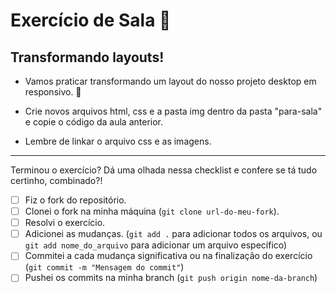 # Exercício de Sala 🏫  

## Transformando layouts!

-  Vamos praticar transformando um layout  do nosso projeto  desktop em responsivo. 📲

- Crie novos arquivos html, css e a pasta img dentro da pasta "para-sala" e copie o código da aula anterior. 
  
- Lembre de linkar o arquivo css e as imagens. 
---

Terminou o exercício? Dá uma olhada nessa checklist e confere se tá tudo certinho, combinado?!

- [ ] Fiz o fork do repositório.
- [ ] Clonei o fork na minha máquina (`git clone url-do-meu-fork`).
- [ ] Resolvi o exercício.
- [ ] Adicionei as mudanças. (`git add .` para adicionar todos os arquivos, ou `git add nome_do_arquivo` para adicionar um arquivo específico)
- [ ] Commitei a cada mudança significativa ou na finalização do exercício (`git commit -m "Mensagem do commit"`)
- [ ] Pushei os commits na minha branch (`git push origin nome-da-branch`)
